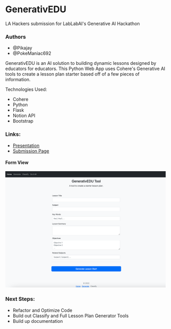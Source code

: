 # GenerativEDU
LA Hackers submission for LabLabAI's Generative AI Hackathon

### Authors
* @Pikajay
* @PokeManiac692

GenerativEDU is an AI solution to building dynamic lessons designed by educators for educators.
This Python Web App uses Cohere's Generative AI tools to create a lesson plan starter based off of a few pieces of information.

Technologies Used:
* Cohere
* Python
* Flask
* Notion API
* Bootstrap


### Links:
* [Presentation](https://docs.google.com/presentation/d/1N63s9mvfw-H39uqWwcT9ESD0eoxzY8EilBl5cvTQpxo/edit?usp=sharing)
* [Submission Page](https://lablab.ai/event/generative-ai-hackathon/la-hackers/GenerativEDU)

#### Form View
![Form View ScreenShot](FormView.png)

### Next Steps:
* Refactor and Optimize Code
* Build out Classify and Full Lesson Plan Generator Tools
* Build up documentation
